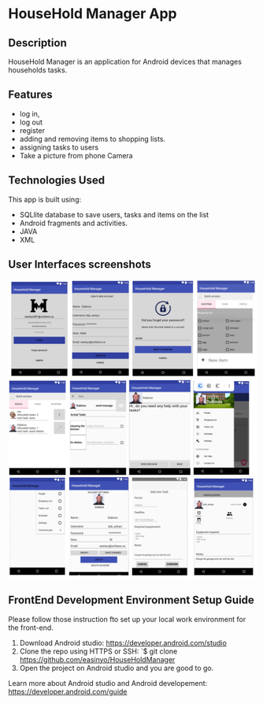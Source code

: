 # HouseHold Manager App
## Description
HouseHold Manager is an application for Android devices that manages households tasks.

## Features
* log in, 
* log out
* register
* adding and removing items to shopping lists. 
* assigning tasks to users
* Take a picture from phone Camera

## Technologies Used
This app is built using:

* SQLlite database to save users, tasks and items on the list
* Android fragments and activities.
* JAVA
* XML


## User Interfaces screenshots
![](UI_1.JPG)
![](UI_2.JPG)
![](UI_3.JPG)

## FrontEnd Development Environment Setup Guide

Please follow those instruction fto set up your local work environment for the front-end. 

1. Download Android studio: https://developer.android.com/studio 
2. Clone the repo using HTTPS or SSH: `$ git clone https://github.com/easinyo/HouseHoldManager
3. Open the project on Android studio and you are good to go. 

Learn more about Android studio and Android developement: https://developer.android.com/guide
